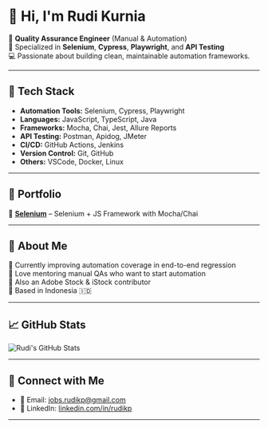 # 👋 Hi, I'm Rudi Kurnia

💼 **Quality Assurance Engineer** (Manual & Automation)  
🔧 Specialized in **Selenium**, **Cypress**, **Playwright**, and **API Testing**  
💻 Passionate about building clean, maintainable automation frameworks.

---

## 🚀 Tech Stack
- **Automation Tools:** Selenium, Cypress, Playwright  
- **Languages:** JavaScript, TypeScript, Java  
- **Frameworks:** Mocha, Chai, Jest, Allure Reports  
- **API Testing:** Postman, Apidog, JMeter  
- **CI/CD:** GitHub Actions, Jenkins  
- **Version Control:** Git, GitHub  
- **Others:** VSCode, Docker, Linux

---

## 🧩 Portfolio
🔹 [**Selenium**](https://github.com/rudikp/portfolio-selenium) – Selenium + JS Framework with Mocha/Chai

---

## 🧠 About Me
🌱 Currently improving automation coverage in end-to-end regression  
💬 Love mentoring manual QAs who want to start automation  
📸 Also an Adobe Stock & iStock contributor  
📍 Based in Indonesia 🇮🇩

---

## 📈 GitHub Stats
![Rudi's GitHub Stats](https://github-readme-stats.vercel.app/api?username=rudikp&show_icons=true&theme=tokyonight)

---

## 🤝 Connect with Me
- 📧 Email: [jobs.rudikp@gmail.com](mailto:jobs.rudikp@gmail.com)
- 💼 LinkedIn: [linkedin.com/in/rudikp](https://linkedin.com/in/rudikp)

---
